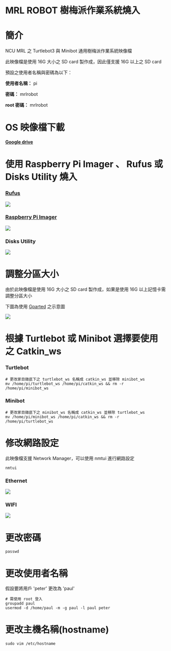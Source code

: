 # MRL ROBOT 樹梅派作業系統燒入

# 簡介

NCU MRL 之 Turtlebot3 與 Minibot 通用樹梅派作業系統映像檔

此映像檔是使用 16G 大小之 SD card 製作成，因此僅支援 16G 以上之 SD card

預設之使用者名稱與密碼為以下：

**使用者名稱：** pi

**密碼：** mrlrobot

**root 密碼：** mrlrobot

# OS 映像檔下載

[**Google drive**](https://drive.google.com/file/d/1XJxgqp1s11CBqZ0BNtZaVwCr0-Bp8-ca/view) 

# 使用 Raspberry Pi Imager 、 Rufus 或 Disks Utility 燒入

### [Rufus](https://rufus.ie/)

![](https://i.imgur.com/beAcTJG.png)

### [Raspberry Pi Imager](https://www.raspberrypi.org/software/)

![](https://emanual.robotis.com/assets/images/platform/turtlebot3/setup/rpi_imager.gif)

### Disks Utility

![](https://emanual.robotis.com/assets/images/platform/turtlebot3/setup/disks.gif)

#  調整分區大小

由於此映像檔是使用 16G 大小之 SD card 製作成，如果是使用 16G 以上記憶卡需調整分區大小

下圖為使用 [Gparted](https://gparted.org/) 之示意圖

![](https://emanual.robotis.com/assets/images/platform/turtlebot3/setup/gparted.gif)

# 根據 Turtlebot 或 Minibot 選擇要使用之 Catkin_ws

### Turtlebot

```bash=
# 更改家目錄底下之 turtlebot_ws 名稱成 catkin_ws 並移除 minibot_ws
mv /home/pi/turtlebot_ws /home/pi/catkin_ws && rm -r /home/pi/minibot_ws
```

### Minibot

```bash=
# 更改家目錄底下之 minibot_ws 名稱成 catkin_ws 並移除 turtlebot_ws
mv /home/pi/minibot_ws /home/pi/catkin_ws && rm -r /home/pi/turtlebot_ws
```

# 修改網路設定
此映像檔支援 Network Manager，可以使用 nmtui 進行網路設定

```bash=
nmtui
```

### Ethernet

![](https://i.imgur.com/6Cbo0hL.png)

### WIFI

![](https://i.imgur.com/ivxVTpt.png)


# 更改密碼

```bash=
passwd
```

# 更改使用者名稱

假設要將用戶 'peter' 更改為 'paul'

```bash=
# 需使用 root 登入
groupadd paul
usermod -d /home/paul -m -g paul -l paul peter
```

# 更改主機名稱(hostname)

```bash=
sudo vim /etc/hostname
```
